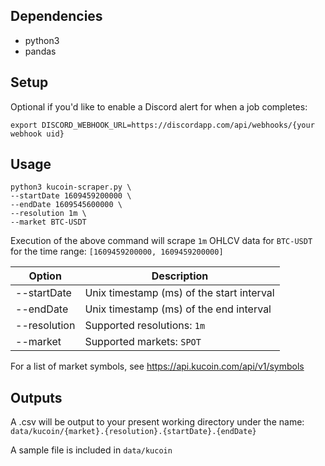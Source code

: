 ## Dependencies
- python3
- pandas

## Setup
Optional if you'd like to enable a Discord alert for when a job completes: 

```export DISCORD_WEBHOOK_URL=https://discordapp.com/api/webhooks/{your webhook uid}```

## Usage

```
python3 kucoin-scraper.py \
--startDate 1609459200000 \
--endDate 1609545600000 \
--resolution 1m \
--market BTC-USDT
```

Execution of the above command will scrape ```1m``` OHLCV data for ```BTC-USDT``` for the time range: ```[1609459200000, 1609459200000]```

Option | Description
--- | ---
--startDate | Unix timestamp (ms) of the start interval
--endDate | Unix timestamp (ms) of the end interval
--resolution | Supported resolutions: ```1m```
--market | Supported markets: ```SPOT```

For a list of market symbols, see 
https://api.kucoin.com/api/v1/symbols

## Outputs
A .csv will be output to your present working directory under the name: 
```data/kucoin/{market}.{resolution}.{startDate}.{endDate}```

A sample file is included in 
```data/kucoin```

